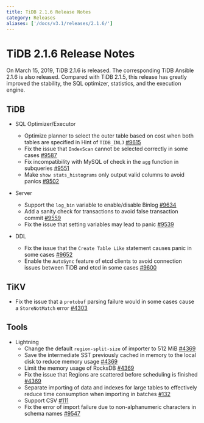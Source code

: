 ```yaml
---
title: TiDB 2.1.6 Release Notes
category: Releases
aliases: ['/docs/v3.1/releases/2.1.6/']
---
```


# TiDB 2.1.6 Release Notes

On March 15, 2019, TiDB 2.1.6 is released. The corresponding TiDB Ansible 2.1.6 is also released. Compared with TiDB 2.1.5, this release has greatly improved the stability, the SQL optimizer, statistics, and the execution engine.

## TiDB

+ SQL Optimizer/Executor
    - Optimize planner to select the outer table based on cost when both tables are specified in Hint of `TIDB_INLJ` [#9615](https://github.com/pingcap/tidb/pull/9615)
    - Fix the issue that `IndexScan` cannot be selected correctly in some cases [#9587](https://github.com/pingcap/tidb/pull/9587)
    - Fix incompatibility with MySQL of check in the `agg` function in subqueries [#9551](https://github.com/pingcap/tidb/pull/9551)
    - Make `show stats_histograms` only output valid columns to avoid panics [#9502](https://github.com/pingcap/tidb/pull/9502)

+ Server
    - Support the `log_bin` variable to enable/disable Binlog [#9634](https://github.com/pingcap/tidb/pull/9634)
    - Add a sanity check for transactions to avoid false transaction commit [#9559](https://github.com/pingcap/tidb/pull/9559)
    - Fix the issue that setting variables may lead to panic  [#9539](https://github.com/pingcap/tidb/pull/9539)

+ DDL
    - Fix the issue that the `Create Table Like` statement causes panic in some cases [#9652](https://github.com/pingcap/tidb/pull/9652)
    - Enable the `AutoSync` feature of etcd clients to avoid connection issues between TiDB and etcd in some cases [#9600](https://github.com/pingcap/tidb/pull/9600)

## TiKV

- Fix the issue that a `protobuf` parsing failure would in some cases cause a `StoreNotMatch` error [#4303](https://github.com/tikv/tikv/pull/4303)

## Tools

+ Lightning
    - Change the default `region-split-size` of importer to 512 MiB [#4369](https://github.com/tikv/tikv/pull/4369)
    - Save the intermediate SST previously cached in memory to the local disk to reduce memory usage [#4369](https://github.com/tikv/tikv/pull/4369)
    - Limit the memory usage of RocksDB [#4369](https://github.com/tikv/tikv/pull/4369)
    - Fix the issue that Regions are scattered before scheduling is finished [#4369](https://github.com/tikv/tikv/pull/4369)
    - Separate importing of data and indexes for large tables to effectively reduce time consumption when importing in batches [#132](https://github.com/pingcap/tidb-lightning/pull/132)
    - Support CSV [#111](https://github.com/pingcap/tidb-lightning/pull/111)
    - Fix the error of import failure due to non-alphanumeric characters in schema names [#9547](https://github.com/pingcap/tidb/pull/9547)